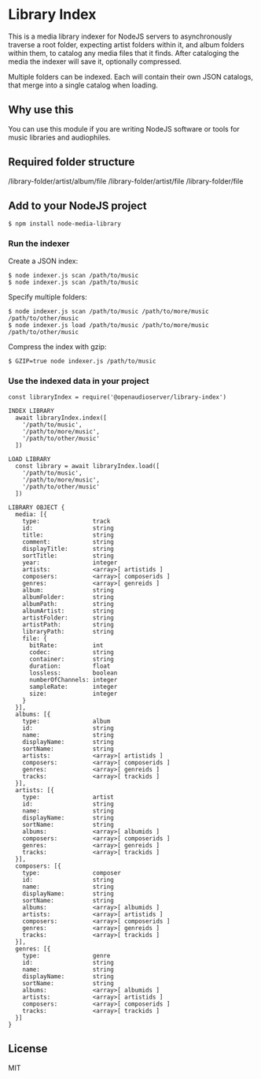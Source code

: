 # Library Index

This is a media library indexer for NodeJS servers to asynchronously traverse a root folder, expecting artist folders within it, and album folders within them, to catalog any media files that it finds.  After cataloging the media the indexer will save it, optionally compressed.

Multiple folders can be indexed.  Each will contain their own JSON catalogs, that merge into a single catalog when loading.

## Why use this

You can use this module if you are writing NodeJS software or tools for music libraries and audiophiles.

## Required folder structure

/library-folder/artist/album/file
/library-folder/artist/file
/library-folder/file

## Add to your NodeJS project

    $ npm install node-media-library

### Run the indexer

Create a JSON index:

    $ node indexer.js scan /path/to/music
    $ node indexer.js scan /path/to/music


Specify multiple folders:

    $ node indexer.js scan /path/to/music /path/to/more/music /path/to/other/music
    $ node indexer.js load /path/to/music /path/to/more/music /path/to/other/music

Compress the index with gzip:

    $ GZIP=true node indexer.js /path/to/music

### Use the indexed data in your project

    const libraryIndex = require('@openaudioserver/library-index')

    INDEX LIBRARY
      await libraryIndex.index([
        '/path/to/music',
        '/path/to/more/music',
        '/path/to/other/music'
      ])

    LOAD LIBRARY
      const library = await libraryIndex.load([
        '/path/to/music',
        '/path/to/more/music',
        '/path/to/other/music'
      ])

    LIBRARY OBJECT {
      media: [{
        type:               track
        id:                 string
        title:              string
        comment:            string
        displayTitle:       string
        sortTitle:          string
        year:               integer
        artists:            <array>[ artistids ]
        composers:          <array>[ composerids ]
        genres:             <array>[ genreids ]
        album:              string
        albumFolder:        string
        albumPath:          string
        albumArtist:        string
        artistFolder:       string
        artistPath:         string
        libraryPath:        string
        file: {
          bitRate:          int
          codec:            string
          container:        string
          duration:         float
          lossless:         boolean
          numberOfChannels: integer
          sampleRate:       integer
          size:             integer
        }
      }],
      albums: [{
        type:               album
        id:                 string
        name:               string
        displayName:        string
        sortName:           string
        artists:            <array>[ artistids ]
        composers:          <array>[ composerids ]
        genres:             <array>[ genreids ]
        tracks:             <array>[ trackids ]
      }],
      artists: [{
        type:               artist
        id:                 string
        name:               string
        displayName:        string
        sortName:           string
        albums:             <array>[ albumids ]
        composers:          <array>[ composerids ]
        genres:             <array>[ genreids ]
        tracks:             <array>[ trackids ]
      }],
      composers: [{
        type:               composer
        id:                 string
        name:               string
        displayName:        string
        sortName:           string
        albums:             <array>[ albumids ]
        artists:            <array>[ artistids ]
        composers:          <array>[ composerids ]
        genres:             <array>[ genreids ]
        tracks:             <array>[ trackids ]
      }],
      genres: [{
        type:               genre
        id:                 string
        name:               string
        displayName:        string
        sortName:           string
        albums:             <array>[ albumids ]
        artists:            <array>[ artistids ]
        composers:          <array>[ composerids ] 
        tracks:             <array>[ trackids ]
      }]
    }

## License

MIT